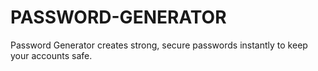 # PASSWORD-GENERATOR
Password Generator creates strong, secure passwords instantly to keep your accounts safe.
